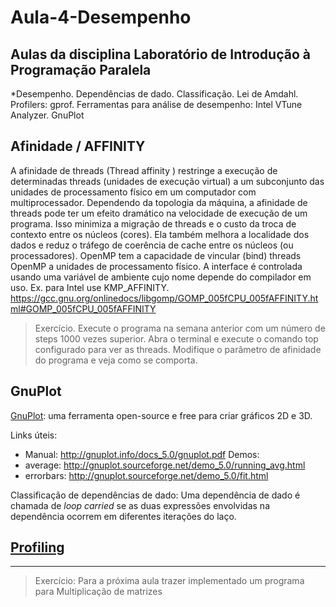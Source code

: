 # Aula-4-Desempenho
<!-- TODO:  -->
## Aulas da disciplina Laboratório de Introdução à Programação Paralela ##
*Desempenho. Dependências de dado. Classificação. Lei de Amdahl. Profilers: gprof. Ferramentas para análise de desempenho: Intel VTune Analyzer. GnuPlot

## Afinidade / AFFINITY ##
A afinidade de threads (Thread affinity ) restringe a execução de determinadas threads (unidades de execução virtual) a um subconjunto das unidades de processamento físico em um computador com multiprocessador. Dependendo da topologia da máquina, a afinidade de threads pode ter um efeito dramático na velocidade de execução de um programa.
Isso minimiza a migração de threads e o custo da troca de contexto entre os núcleos (cores). Ela também melhora a localidade dos dados e reduz o tráfego de coerência de cache entre os núcleos (ou processadores).
OpenMP tem a capacidade de vincular (bind) threads OpenMP a unidades de processamento físico. A interface é controlada usando uma variável de ambiente cujo nome depende do compilador em uso. Ex. para Intel use KMP_AFFINITY.
https://gcc.gnu.org/onlinedocs/libgomp/GOMP_005fCPU_005fAFFINITY.html#GOMP_005fCPU_005fAFFINITY

> Exercício. Execute o programa na semana anterior com um número de steps 1000 vezes superior. Abra o terminal e execute o comando top configurado para ver as threads. Modifique o parâmetro de afinidade do programa e veja como se comporta.

## GnuPlot
[GnuPlot](http://gnuplot.info/): uma ferramenta open-source e free para criar gráficos 2D e 3D. 

Links úteis:
- Manual: http://gnuplot.info/docs_5.0/gnuplot.pdf
Demos: 
- average: http://gnuplot.sourceforge.net/demo_5.0/running_avg.html
- errorbars: http://gnuplot.sourceforge.net/demo_5.0/fit.html



Classificação de dependências de dado: Uma dependência de dado é chamada de *loop carried* se as duas expressões envolvidas na dependência ocorrem em diferentes iterações do laço.

## [Profiling](./profiling)

---

> Exercício: Para a próxima aula trazer implementado um programa para Multiplicação de matrizes
